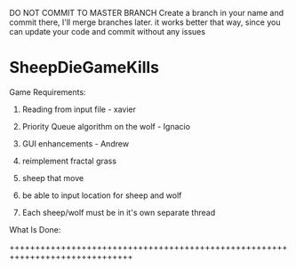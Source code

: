 DO NOT COMMIT TO MASTER BRANCH
Create a branch in your name and commit there, I'll merge branches later.
it works better that way, since you can update your code and commit without any issues


SheepDieGameKills
=================
Game Requirements:

1. Reading from input file - xavier

2. Priority Queue algorithm on the wolf - Ignacio
 
3. GUI enhancements - Andrew

4. reimplement fractal grass

5. sheep that move

6. be able to input location for sheep and wolf
7. Each sheep/wolf must be in it's own separate thread

What Is Done:



++++++++++++++++++++++++++++++++++++++++++++++++++++++++++++++++++++++++++++++
